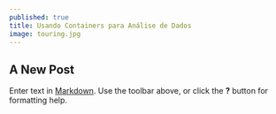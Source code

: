 ```yaml
---
published: true
title: Usando Containers para Análise de Dados
image: touring.jpg
---
```


## A New Post

Enter text in [Markdown](http://daringfireball.net/projects/markdown/). Use the toolbar above, or click the **?** button for formatting help.

